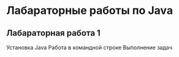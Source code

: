 # Лабараторные работы по Java
## Лабараторная работа 1
Установка Java
Работа в командной строке
Выполнение задач
